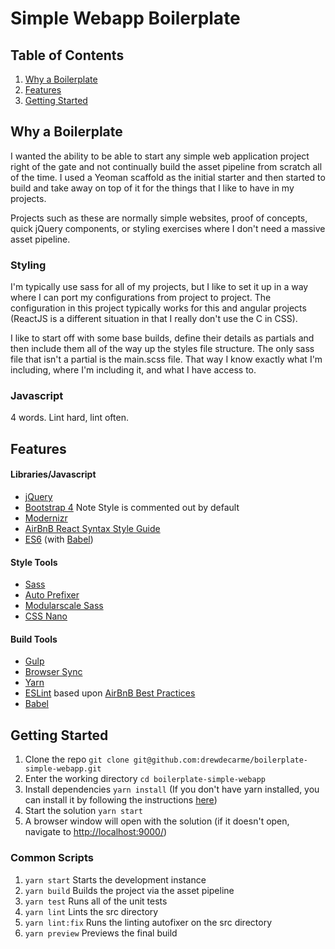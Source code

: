 # Simple Webapp Boilerplate

## Table of Contents
1. [Why a Boilerplate](#why-a-boilerplate)
2. [Features](#features)
3. [Getting Started](#getting-started)

## Why a Boilerplate
I wanted the ability to be able to start any simple web application project right of the gate and not continually build the asset pipeline from scratch all of the time. I used a Yeoman scaffold as the initial starter and then started to build and take away on top of it for the things that I like to have in my projects.

Projects such as these are normally simple websites, proof of concepts, quick jQuery components, or styling exercises where I don't need a massive asset pipeline.

### Styling
I'm typically use sass for all of my projects, but I like to set it up in a way where I can port my configurations from project to project. The configuration in this project typically works for this and angular projects (ReactJS is a different situation in that I really don't use the C in CSS).

I like to start off with some base builds, define their details as partials and then include them all of the way up the styles file structure. The only sass file that isn't a partial is the main.scss file. That way I know exactly what I'm including, where I'm including it, and what I have access to.

### Javascript
4 words. Lint hard, lint often.


## Features
#### Libraries/Javascript
- [jQuery](https://jquery.com/)
- [Bootstrap 4](https://v4-alpha.getbootstrap.com/) Note Style is commented out by default
- [Modernizr](https://modernizr.com/)
- [AirBnB React Syntax Style Guide](https://github.com/airbnb/javascript/tree/master/react)
- [ES6](http://es6-features.org) (with [Babel](https://babeljs.io))

#### Style Tools
- [Sass](http://sass-lang.com/)
- [Auto Prefixer](https://github.com/postcss/autoprefixer)
- [Modularscale Sass](https://github.com/modularscale/modularscale-sass)
- [CSS Nano](http://cssnano.co/)

#### Build Tools
- [Gulp](http://gulpjs.com/)
- [Browser Sync](https://www.browsersync.io/)
- [Yarn](https://yarnpkg.com/en/)
- [ESLint](http://eslint.org/) based upon [AirBnB Best Practices](https://github.com/airbnb/javascript/tree/master/linters)
- [Babel](https://babeljs.io/)

## Getting Started
  1. Clone the repo `git clone git@github.com:drewdecarme/boilerplate-simple-webapp.git`
  2. Enter the working directory `cd boilerplate-simple-webapp`
  3. Install dependencies `yarn install` (If you don't have yarn installed, you can install it by following the instructions [here](https://yarnpkg.com/lang/en/docs/install/))
  4. Start the solution `yarn start`
  5. A browser window will open with the solution (if it doesn't open, navigate to [http://localhost:9000/](http://localhost:9000))

### Common Scripts
  1. `yarn start` Starts the development instance
  3. `yarn build` Builds the project via the asset pipeline
  4. `yarn test` Runs all of the unit tests
  5. `yarn lint` Lints the src directory
  6. `yarn lint:fix` Runs the linting autofixer on the src directory
  6. `yarn preview` Previews the final build
